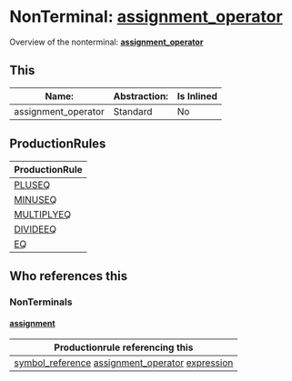 # NonTerminal: **[assignment_operator](./assignment_operator.md)**

Overview of the nonterminal: **[assignment_operator](./assignment_operator.md)**



## This

| Name:                | Abstraction:    | Is Inlined |
| -------------------- | --------------- | ---------- |
| assignment_operator | Standard | No |



## ProductionRules

| ProductionRule |
| ---- |
| [PLUSEQ](./../Lexicon/PLUSEQ.md)  |
| [MINUSEQ](./../Lexicon/MINUSEQ.md)  |
| [MULTIPLYEQ](./../Lexicon/MULTIPLYEQ.md)  |
| [DIVIDEEQ](./../Lexicon/DIVIDEEQ.md)  |
| [EQ](./../Lexicon/EQ.md)  |




## Who references this

### NonTerminals


#### [assignment](./../Grammar/assignment.md)

| Productionrule referencing this                      |
| ---------------------------------------------------- |
| [symbol_reference](./symbol_reference.md) [assignment_operator](./assignment_operator.md) [expression](./expression.md)  |



